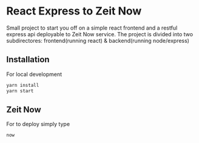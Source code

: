 # React Express to Zeit Now

Small project to start you off on a simple react frontend and a restful express api deployable to Zeit Now service. The project is divided into two subdirectores: frontend(running react) & backend(running node/express)

## Installation

For local development

```bash
yarn install
yarn start

```

## Zeit Now

For to deploy simply type

```bash
now
```

